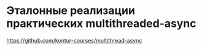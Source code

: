 # Эталонные реализации практических multithreaded-async
https://github.com/kontur-courses/multithread-async
